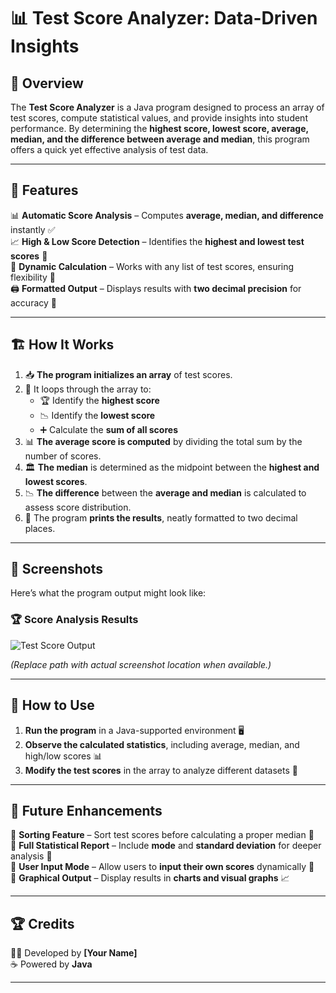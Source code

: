 # 📊 Test Score Analyzer: Data-Driven Insights  

## 📌 Overview  
The **Test Score Analyzer** is a Java program designed to process an array of test scores, compute statistical values, and provide insights into student performance. By determining the **highest score, lowest score, average, median, and the difference between average and median**, this program offers a quick yet effective analysis of test data.  

---

## 🚀 Features  
📊 **Automatic Score Analysis** – Computes **average, median, and difference** instantly ✅  
📈 **High & Low Score Detection** – Identifies the **highest and lowest test scores** 📌  
🔄 **Dynamic Calculation** – Works with any list of test scores, ensuring flexibility 🔢  
🖨️ **Formatted Output** – Displays results with **two decimal precision** for accuracy 🎯  

---

## 🏗️ How It Works  
1. 📥 **The program initializes an array** of test scores.  
2. 🔎 It loops through the array to:  
   - 🏆 Identify the **highest score**  
   - 📉 Identify the **lowest score**  
   - ➕ Calculate the **sum of all scores**  
3. 📊 **The average score is computed** by dividing the total sum by the number of scores.  
4. 🏛 **The median** is determined as the midpoint between the **highest and lowest scores**.  
5. 📉 **The difference** between the **average and median** is calculated to assess score distribution.  
6. 📝 The program **prints the results**, neatly formatted to two decimal places.  

---

## 📸 Screenshots  
Here’s what the program output might look like:  

### 🏆 Score Analysis Results  
![Test Score Output](path/to/test_score_screenshot.png)  

*(Replace path with actual screenshot location when available.)*  

---

## 🎯 How to Use  
1. **Run the program** in a Java-supported environment 🖥️  
2. **Observe the calculated statistics**, including average, median, and high/low scores 📊  
3. **Modify the test scores** in the array to analyze different datasets 🔄  

---

## 🔮 Future Enhancements  
🔹 **Sorting Feature** – Sort test scores before calculating a proper median 🔢  
🔹 **Full Statistical Report** – Include **mode** and **standard deviation** for deeper analysis 📑  
🔹 **User Input Mode** – Allow users to **input their own scores** dynamically 📝  
🔹 **Graphical Output** – Display results in **charts and visual graphs** 📈  

---

## 🏆 Credits  
👨‍💻 Developed by **[Your Name]**  
☕ Powered by **Java**  

---
